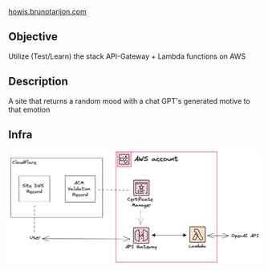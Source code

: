 [howis.brunotarijon.com](https://howis.brunotarijon.com)

## Objective

Utilize (Test/Learn) the stack API-Gateway + Lambda functions on AWS

## Description

A site that returns a random mood with a chat GPT's generated motive to that emotion

## Infra

![infra diagram](./imgs/infra-diagram.png)
